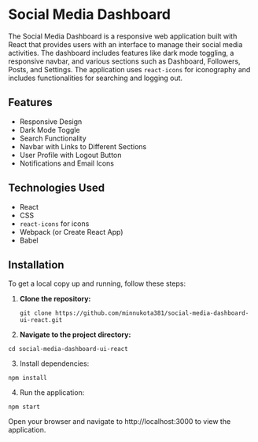 # Social Media Dashboard

The Social Media Dashboard is a responsive web application built with React that provides users with an interface to manage their social media activities. The dashboard includes features like dark mode toggling, a responsive navbar, and various sections such as Dashboard, Followers, Posts, and Settings. The application uses `react-icons` for iconography and includes functionalities for searching and logging out.

## Features

- Responsive Design
- Dark Mode Toggle
- Search Functionality
- Navbar with Links to Different Sections
- User Profile with Logout Button
- Notifications and Email Icons

## Technologies Used

- React
- CSS
- `react-icons` for icons
- Webpack (or Create React App)
- Babel

## Installation

To get a local copy up and running, follow these steps:

1. **Clone the repository:**

   ```
   git clone https://github.com/minnukota381/social-media-dashboard-ui-react.git
   ```

2. **Navigate to the project directory:**

```
cd social-media-dashboard-ui-react
```  

3. Install dependencies:

```
npm install
```

4. Run the application:
```
npm start
```
Open your browser and navigate to http://localhost:3000 to view the application.


